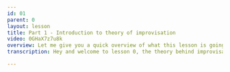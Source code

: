 ```yaml
---
id: 01
parent: 0
layout: lesson
title: Part 1 - Introduction to theory of improvisation
video: 0GHaX7z7u8k
overview: Let me give you a quick overview of what this lesson is going to be about, and how you can use it throughout the course.
transcription: Hey and welcome to lesson 0, the theory behind improvisation. In this lesson I will explain to you what improvisation exactly is, I’ll compare it to other aspects of musical performance, I’ll tell what you need to know before you can start to improvise. I'll explain for whom it is, how you can use it, and especially how you can assess yourself. Feel free to watch the movies in any order you want, as long as it makes sense to you. The topics we'll explore are in these video’s are in support of the actual lessons. You might find it useful to sometimes come back to this lesson to further explore the theory and how it relates to practice. It is all very dynamic. Have fun.

---
```

